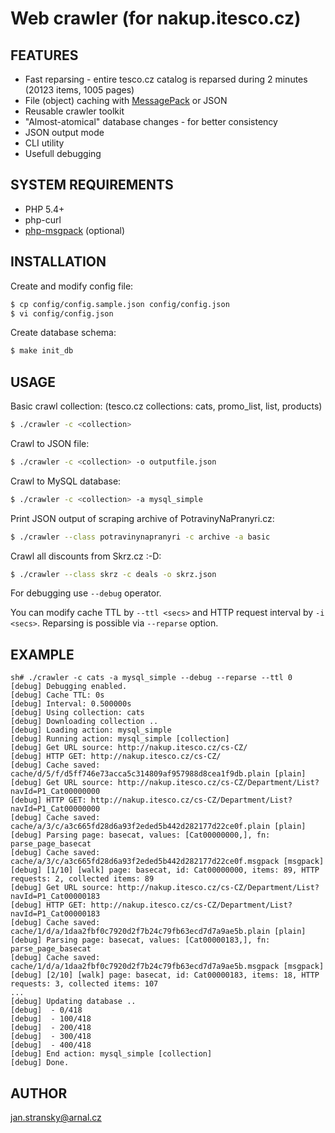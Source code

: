Web crawler (for nakup.itesco.cz)
=================================

## FEATURES

- Fast reparsing - entire tesco.cz catalog is reparsed during 2 minutes (20123 items, 1005 pages)
- File (object) caching with [MessagePack](http://msgpack.org/) or JSON
- Reusable crawler toolkit
- "Almost-atomical" database changes - for better consistency
- JSON output mode
- CLI utility
- Usefull debugging


## SYSTEM REQUIREMENTS

- PHP 5.4+
- php-curl
- [php-msgpack](https://github.com/msgpack/msgpack-php) (optional)


## INSTALLATION

Create and modify config file:
```bash
$ cp config/config.sample.json config/config.json
$ vi config/config.json
```

Create database schema:
```bash
$ make init_db
```

## USAGE

Basic crawl collection: (tesco.cz collections: cats, promo_list, list, products)
```bash
$ ./crawler -c <collection>
```

Crawl to JSON file:
```bash
$ ./crawler -c <collection> -o outputfile.json
```

Crawl to MySQL database:
```bash
$ ./crawler -c <collection> -a mysql_simple
```

Print JSON output of scraping archive of PotravinyNaPranyri.cz:
```bash
$ ./crawler --class potravinynapranyri -c archive -a basic
```

Crawl all discounts from Skrz.cz :-D:
```bash
$ ./crawler --class skrz -c deals -o skrz.json
```

For debugging use `--debug` operator. 

You can modify cache TTL by `--ttl <secs>` and HTTP request interval by `-i <secs>`.
Reparsing is possible via `--reparse` option.


## EXAMPLE

```
sh# ./crawler -c cats -a mysql_simple --debug --reparse --ttl 0
[debug] Debugging enabled.
[debug] Cache TTL: 0s
[debug] Interval: 0.500000s
[debug] Using collection: cats
[debug] Downloading collection ..
[debug] Loading action: mysql_simple
[debug] Running action: mysql_simple [collection]
[debug] Get URL source: http://nakup.itesco.cz/cs-CZ/ 
[debug] HTTP GET: http://nakup.itesco.cz/cs-CZ/
[debug] Cache saved: cache/d/5/f/d5ff746e73acca5c314809af957988d8cea1f9db.plain [plain]
[debug] Get URL source: http://nakup.itesco.cz/cs-CZ/Department/List?navId=P1_Cat00000000 
[debug] HTTP GET: http://nakup.itesco.cz/cs-CZ/Department/List?navId=P1_Cat00000000
[debug] Cache saved: cache/a/3/c/a3c665fd28d6a93f2eded5b442d282177d22ce0f.plain [plain]
[debug] Parsing page: basecat, values: [Cat00000000,], fn: parse_page_basecat
[debug] Cache saved: cache/a/3/c/a3c665fd28d6a93f2eded5b442d282177d22ce0f.msgpack [msgpack]
[debug] [1/10] [walk] page: basecat, id: Cat00000000, items: 89, HTTP requests: 2, collected items: 89
[debug] Get URL source: http://nakup.itesco.cz/cs-CZ/Department/List?navId=P1_Cat00000183 
[debug] HTTP GET: http://nakup.itesco.cz/cs-CZ/Department/List?navId=P1_Cat00000183
[debug] Cache saved: cache/1/d/a/1daa2fbf0c7920d2f7b24c79fb63ecd7d7a9ae5b.plain [plain]
[debug] Parsing page: basecat, values: [Cat00000183,], fn: parse_page_basecat
[debug] Cache saved: cache/1/d/a/1daa2fbf0c7920d2f7b24c79fb63ecd7d7a9ae5b.msgpack [msgpack]
[debug] [2/10] [walk] page: basecat, id: Cat00000183, items: 18, HTTP requests: 3, collected items: 107
...
[debug] Updating database ..
[debug]  - 0/418
[debug]  - 100/418
[debug]  - 200/418
[debug]  - 300/418
[debug]  - 400/418
[debug] End action: mysql_simple [collection]
[debug] Done.
```

## AUTHOR

jan.stransky@arnal.cz


